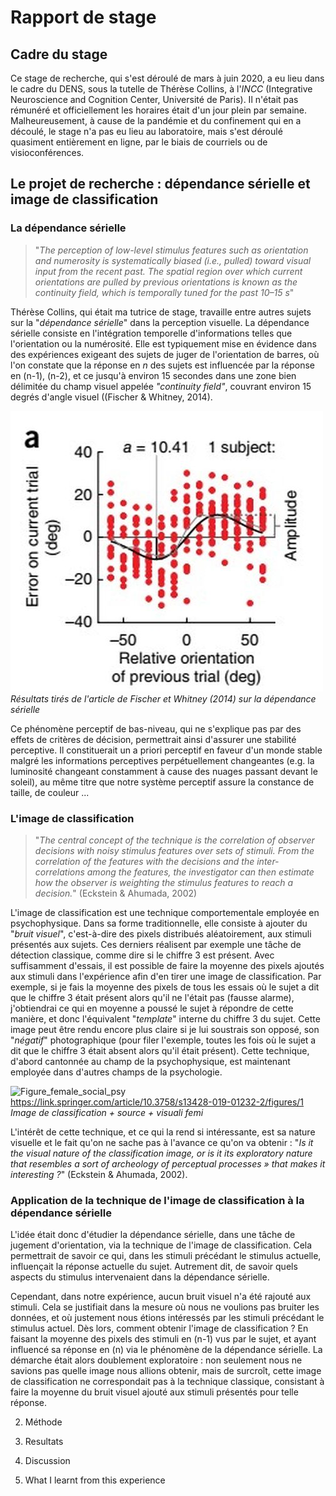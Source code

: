 # Rapport de stage

## Cadre du stage

Ce stage de recherche, qui s'est déroulé de mars à juin 2020, a eu lieu dans le cadre du DENS, sous la tutelle de Thérèse Collins, à l'*INCC* (Integrative Neuroscience and Cognition Center, Université de Paris). Il n'était pas rémunéré et officiellement les horaires était d'un jour plein par semaine. Malheureusement, à cause de la pandémie et du confinement qui en a découlé, le stage n'a pas eu lieu au laboratoire, mais s'est déroulé quasiment entièrement en ligne, par le biais de courriels ou de visioconférences.

## Le projet de recherche : dépendance sérielle et image de classification

### La dépendance sérielle

> "*The perception of low-level stimulus features such as orientation and numerosity is systematically biased (i.e., pulled) toward visual input from the recent past. The spatial region over which current orientations are pulled by previous orientations is known as the continuity field, which is temporally tuned for the past 10–15 s*" 

Thérèse Collins, qui était ma tutrice de stage, travaille entre autres sujets sur la "*dépendance sérielle*" dans la perception visuelle. La dépendance sérielle consiste en l'intégration temporelle d'informations telles que l'orientation ou la numérosité. Elle est typiquement mise en évidence dans des expériences exigeant des sujets de juger de l'orientation de barres, où l'on constate que la réponse en *n* des sujets est influencée par la réponse en (n-1), (n-2), et ce jusqu'à environ 15 secondes dans une zone bien délimitée du champ visuel appelée *"continuity field"*, couvrant environ 15 degrés d'angle visuel ((Fischer & Whitney, 2014).

![Figure_F_and_W](figure_fischer.jpg)
*Résultats tirés de l'article de Fischer et Whitney (2014) sur la dépendance sérielle*

Ce phénomène perceptif de bas-niveau, qui ne s'explique pas par des effets de critères de décision, permettrait ainsi d'assurer une stabilité perceptive. Il constituerait un a priori perceptif en faveur d'un monde stable malgré les informations perceptives perpétuellement changeantes (e.g. la luminosité changeant constamment à cause des nuages passant devant le soleil), au même titre que notre système perceptif assure la constance de taille, de couleur ...

### L'image de classification

> "*The central concept of the technique is the correlation of observer decisions with noisy stimulus features over sets of stimuli. From the correlation of the features with the decisions and the inter-correlations among the features, the investigator can then estimate how the observer is weighting the stimulus features to reach a decision.*" (Eckstein & Ahumada, 2002)

L'image de classification est une technique comportementale employée en psychophysique. Dans sa forme traditionnelle, elle consiste à ajouter du "*bruit visuel*", c'est-à-dire des pixels distribués aléatoirement, aux stimuli présentés aux sujets. Ces derniers réalisent par exemple une tâche de détection classique, comme dire si le chiffre 3 est présent. Avec suffisamment d'essais, il est possible de faire la moyenne des pixels ajoutés aux stimuli dans l'expérience afin d'en tirer une image de classification. Par exemple, si je fais la moyenne des pixels de tous les essais où le sujet a dit que le chiffre 3 était présent alors qu'il ne l'était pas (fausse alarme), j'obtiendrai ce qui en moyenne a poussé le sujet à répondre de cette manière, et donc l'équivalent "*template*" interne du chiffre 3 du sujet. Cette image peut être rendu encore plus claire si je lui soustrais son opposé, son "*négatif*" photographique (pour filer l'exemple, toutes les fois où le sujet a dit que le chiffre 3 était absent alors qu'il était présent). Cette technique, d'abord cantonnée au champ de la psychophysique, est maintenant employée dans d'autres champs de la psychologie.


![Figure_female_social_psy](figure_female.jpg) https://link.springer.com/article/10.3758/s13428-019-01232-2/figures/1
*Image de classification + source + visuali femi*

L'intérêt de cette technique, et ce qui la rend si intéressante, est sa nature visuelle et le fait qu'on ne sache pas à l'avance ce qu'on va obtenir : "*Is it the visual nature of the classification image, or is it its exploratory nature that resembles a sort of archeology of perceptual processes » that makes it interesting ?*" (Eckstein & Ahumada, 2002).

### Application de la technique de l'image de classification à la dépendance sérielle

L'idée était donc d'étudier la dépendance sérielle, dans une tâche de jugement d'orientation, via la technique de l'image de classification. Cela permettrait de savoir ce qui, dans les stimuli précédant le stimulus actuelle, influençait la réponse actuelle du sujet. Autrement dit, de savoir quels aspects du stimulus intervenaient dans la dépendance sérielle.

Cependant, dans notre expérience, aucun bruit visuel n'a été rajouté aux stimuli. Cela se justifiait dans la mesure où nous ne  voulions pas bruiter les données, et où justement nous étions intéressés par les stimuli précédant le stimulus actuel. Dès lors, comment obtenir l'image de classification ? En faisant la moyenne des pixels des stimuli en (n-1) vus par le sujet, et ayant influencé sa réponse en (n) via le phénomène de la dépendance sérielle. La démarche était alors doublement exploratoire : non seulement nous ne savions pas quelle image nous allions obtenir, mais de surcroît, cette image de classification ne correspondait pas à la technique classique, consistant à faire la moyenne du bruit visuel ajouté aux stimuli présentés pour telle réponse.

2. Méthode

3. Resultats

4. Discussion

5. What I learnt from this experience
